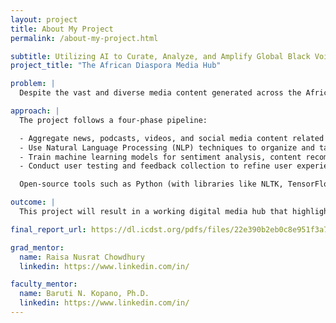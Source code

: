 ```yaml
---
layout: project
title: About My Project
permalink: /about-my-project.html

subtitle: Utilizing AI to Curate, Analyze, and Amplify Global Black Voices
project_title: "The African Diaspora Media Hub"

problem: |
  Despite the vast and diverse media content generated across the African Diaspora, there is a lack of centralized platforms that effectively curate, analyze, and personalize this content for educational, cultural, and social engagement. Existing media hubs often overlook nuanced representations of Black identities and fail to support multilingual accessibility across African and diaspora languages. This fragmentation limits the visibility of underrepresented voices, hinders academic research, and reduces user engagement. There is a need for an intelligent, inclusive platform that leverages AI and machine learning to organize, interpret, and amplify content related to the African Diaspora in a meaningful and accessible way.

approach: |
  The project follows a four-phase pipeline:

  - Aggregate news, podcasts, videos, and social media content related to the African Diaspora using web scraping tools and APIs.
  - Use Natural Language Processing (NLP) techniques to organize and tag media content by theme, sentiment, region, and relevance to Black identity and representation.
  - Train machine learning models for sentiment analysis, content recommendation, transcription, and multilingual translation to enhance accessibility and personalization.
  - Conduct user testing and feedback collection to refine user experience, ensure content accuracy, and improve the system's performance.

  Open-source tools such as Python (with libraries like NLTK, TensorFlow, and Flask), Hugging Face for NLP models, and React for front-end development will be used to prototype the platform.

outcome: |
  This project will result in a working digital media hub that highlights African diaspora narratives with AI-driven features. It will support multilingual access and offer a user-friendly interface, while giving researchers practical experience in AI, media analysis, and platform development.

final_report_url: https://dl.icdst.org/pdfs/files/22e390b2eb0c8e951f3a742fda5b2d1d.pdf

grad_mentor:
  name: Raisa Nusrat Chowdhury
  linkedin: https://www.linkedin.com/in/

faculty_mentor:
  name: Baruti N. Kopano, Ph.D.
  linkedin: https://www.linkedin.com/in/
---
```


